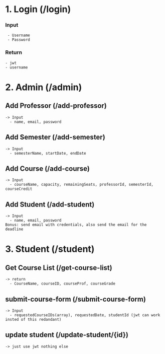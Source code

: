 # 1. Login (/login)
   ### Input
     - Username
     - Password
    
  ### Return
    - jwt
    - username

# 2. Admin (/admin)
  ## Add Professor (/add-professor)
    -> Input
      - name, email, password
  ##  Add Semester (/add-semester)
    -> Input
      - semesterName, startDate, endDate
  ## Add Course (/add-course)
    -> Input
      - courseName, capacity, remainingSeats, professorId, semesterId, courseCredit

  ## Add Student (/add-student)
    -> Input
      - name, email, password
    Bonus: send email with credentials, also send the email for the deadline

# 3. Student (/student)
  ## Get Course List (/get-course-list)
    -> return
      - CourseName, courseID, courseProf, courseGrade

  ## submit-course-form (/submit-course-form)
    -> Input
      - requestedCourseIDs(array), requestedDate, studentId (jwt can work insted of this redandant)

  ## update student (/update-student/{id})
    -> just use jwt nothing else


      
